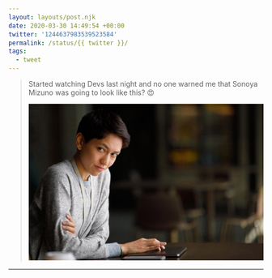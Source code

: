 ```yaml
---
layout: layouts/post.njk
date: 2020-03-30 14:49:54 +00:00
twitter: '1244637983539523584'
permalink: /status/{{ twitter }}/
tags: 
  - tweet
---
```


> Started watching Devs last night and no one warned me that Sonoya Mizuno was going to look like this? 😍 
> 
> ![Sonoya Mizuno in a comfy sweater and short pixie haircut.](/img/1244637983539523584-EUXXjDmU4AEXbWo.jpg)

---

